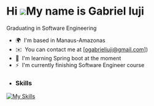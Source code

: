 Hi ![](https://user-images.githubusercontent.com/18350557/176309783-0785949b-9127-417c-8b55-ab5a4333674e.gif)My name is Gabriel Iuji
=========================================================================================================================================

Graduating in Software Engineering

*   🌍  I'm based in Manaus-Amazonas
*   ✉️  You can contact me at [ogabrieliuji@gmail.com])
*   🧠  I'm learning Spring boot at the moment
*   ⚡  I'm currently finishing Software Engineer course
*   ### Skills 
[![My Skills](https://skillicons.dev/icons?i=js,html,css,androidstudio,java,kotlin,python,firebase)](https://skillicons.dev)
